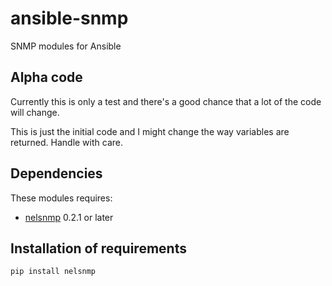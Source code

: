 # ansible-snmp
SNMP modules for Ansible

## Alpha code

Currently this is only a test and there's a good chance that a lot of the code will change.

This is just the initial code and I might change the way variables are returned. Handle with care.

## Dependencies

These modules requires:

* [nelsnmp](https://github.com/networklore/nelsnmp) 0.2.1 or later

## Installation of requirements
```
pip install nelsnmp
```
